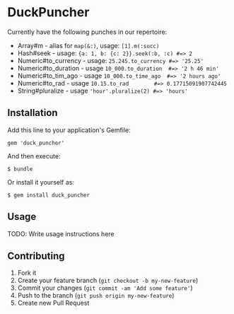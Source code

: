 # DuckPuncher

Currently have the following punches in our repertoire:

* Array#m   - alias for `map(&:)`, usage: `[1].m(:succ)`
* Hash#seek - usage: `{a: 1, b: {c: 2}}.seek(:b, :c) #=> 2`
* Numeric#to_currency - usage: `25.245.to_currency #=> '25.25'`
* Numeric#to_duration - usage `10_000.to_duration  #=> '2 h 46 min'` 
* Numeric#to_tim_ago  - usage `10_000.to_time_ago  #=> '2 hours ago'`
* Numeric#to_rad      - usage `10.15.to_rad        #=> 0.17715091907742445`
* String#pluralize    - usage `'hour'.pluralize(2) #=> 'hours'`

## Installation

Add this line to your application's Gemfile:

    gem 'duck_puncher'

And then execute:

    $ bundle

Or install it yourself as:

    $ gem install duck_puncher

## Usage

TODO: Write usage instructions here

## Contributing

1. Fork it
2. Create your feature branch (`git checkout -b my-new-feature`)
3. Commit your changes (`git commit -am 'Add some feature'`)
4. Push to the branch (`git push origin my-new-feature`)
5. Create new Pull Request
